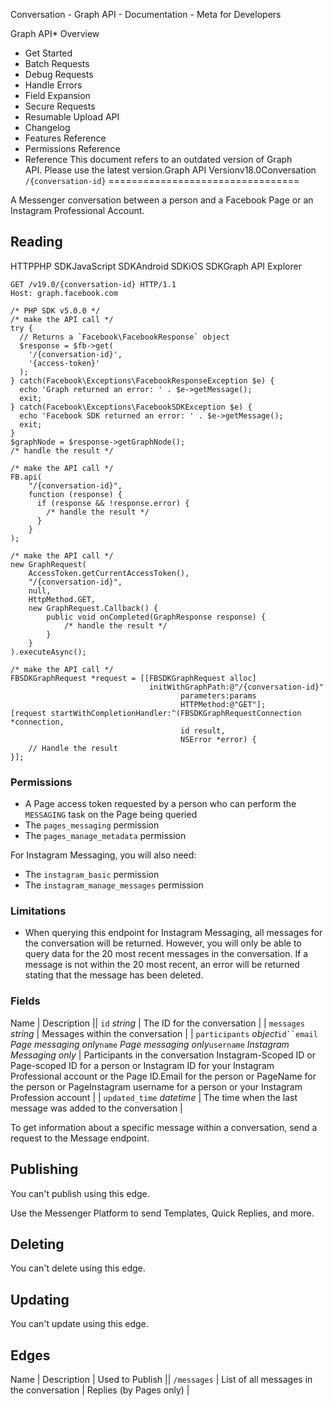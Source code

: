 
Conversation - Graph API - Documentation - Meta for Developers












Graph API* Overview
* Get Started
* Batch Requests
* Debug Requests
* Handle Errors
* Field Expansion
* Secure Requests
* Resumable Upload API
* Changelog
* Features Reference
* Permissions Reference
* Reference
This document refers to an outdated version of Graph API. Please use the latest version.Graph API Versionv18.0Conversation `/{conversation-id}`
=================================

A Messenger conversation between a person and a Facebook Page or an Instagram Professional Account.

Reading
-------

HTTPPHP SDKJavaScript SDKAndroid SDKiOS SDKGraph API Explorer
```
GET /v19.0/{conversation-id} HTTP/1.1
Host: graph.facebook.com
```

```
/* PHP SDK v5.0.0 */
/* make the API call */
try {
  // Returns a `Facebook\FacebookResponse` object
  $response = $fb->get(
    '/{conversation-id}',
    '{access-token}'
  );
} catch(Facebook\Exceptions\FacebookResponseException $e) {
  echo 'Graph returned an error: ' . $e->getMessage();
  exit;
} catch(Facebook\Exceptions\FacebookSDKException $e) {
  echo 'Facebook SDK returned an error: ' . $e->getMessage();
  exit;
}
$graphNode = $response->getGraphNode();
/* handle the result */
```

```
/* make the API call */
FB.api(
    "/{conversation-id}",
    function (response) {
      if (response && !response.error) {
        /* handle the result */
      }
    }
);
```

```
/* make the API call */
new GraphRequest(
    AccessToken.getCurrentAccessToken(),
    "/{conversation-id}",
    null,
    HttpMethod.GET,
    new GraphRequest.Callback() {
        public void onCompleted(GraphResponse response) {
            /* handle the result */
        }
    }
).executeAsync();
```

```
/* make the API call */
FBSDKGraphRequest *request = [[FBSDKGraphRequest alloc]
                               initWithGraphPath:@"/{conversation-id}"
                                      parameters:params
                                      HTTPMethod:@"GET"];
[request startWithCompletionHandler:^(FBSDKGraphRequestConnection *connection,
                                      id result,
                                      NSError *error) {
    // Handle the result
}];
```
### Permissions

* A Page access token requested by a person who can perform the `MESSAGING` task on the Page being queried
* The `pages_messaging` permission
* The `pages_manage_metadata` permission

For Instagram Messaging, you will also need:


* The `instagram_basic` permission
* The `instagram_manage_messages` permission

### Limitations

* When querying this endpoint for Instagram Messaging, all messages for the conversation will be returned. However, you will only be able to query data for the 20 most recent messages in the conversation. If a message is not within the 20 most recent, an error will be returned stating that the message has been deleted.

### Fields



 
Name
 | 
Description
 || `id`
*string* | The ID for the conversation |
| `messages`
*string* | Messages within the conversation |
| `participants`
*object*`id``email` *Page messaging only*`name` *Page messaging only*`username` *Instagram Messaging only* | Participants in the conversation
Instagram-Scoped ID or Page-scoped ID for a person or Instagram ID for your Instagram Professional account or the Page ID.Email for the person or PageName for the person or PageInstagram username for a person or your Instagram Profession account |
| `updated_time`
*datetime* | The time when the last message was added to the conversation |

To get information about a specific message within a conversation, send a request to the Message endpoint.


Publishing
----------

You can't publish using this edge.

Use the Messenger Platform to send Templates, Quick Replies, and more.


Deleting
--------

You can't delete using this edge.

Updating
--------

You can't update using this edge.

Edges
-----



 
Name
 | 
Description
 | 
Used to Publish
 || `/messages` | List of all messages in the conversation | Replies (by Pages only) |




































 
